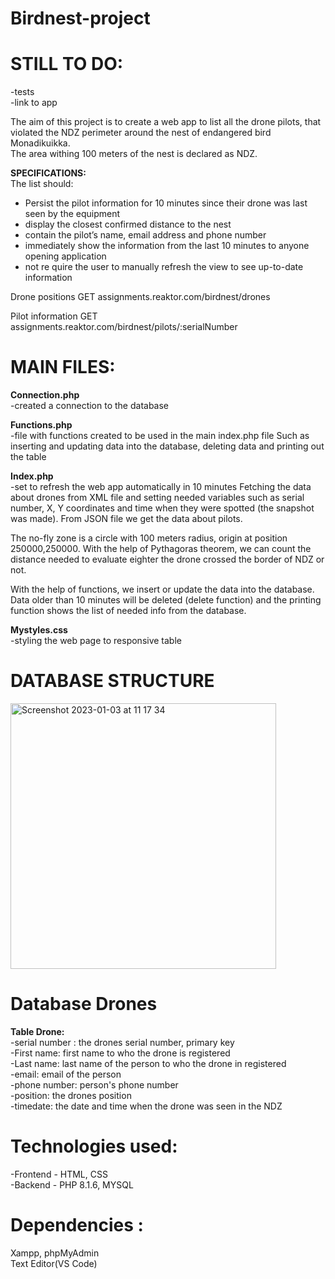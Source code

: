 # Birdnest-project

# STILL TO DO:
-tests<br>
-link to app

The aim of this project is to create a web app to list all the drone pilots, that violated the NDZ perimeter around the nest of endangered bird Monadikuikka.  
The area withing 100 meters of the nest is declared as NDZ.

<b>SPECIFICATIONS:</b><br>
The list should:<br>
- Persist the pilot information for 10 minutes since their drone was last seen by the equipment
- display the closest confirmed distance to the nest
- contain the pilot’s name, email address and phone number
- immediately show the information from the last 10 minutes to anyone opening application
- not re	quire the user to manually refresh the view to see up-to-date information


Drone positions
GET assignments.reaktor.com/birdnest/drones

Pilot information
GET assignments.reaktor.com/birdnest/pilots/:serialNumber


# MAIN FILES:

<b>Connection.php</b><br>
-created a connection to the database

<b>Functions.php</b><br>
-file with functions created to be used in the main index.php file 
Such as inserting and updating data into the database, deleting data and printing out the table

<b>Index.php</b><br>
-set to refresh the web app automatically in 10 minutes
Fetching the data about drones from XML file and setting needed variables such as serial number, X, Y coordinates and time when they were spotted (the snapshot was made). From JSON file we get the data about pilots. 

The no-fly zone is a circle with 100 meters radius, origin at position 250000,250000. With the help of Pythagoras theorem, we can count the distance needed to evaluate eighter the drone crossed the border of NDZ or not.

With the help of functions, we insert or update the data into the database. Data older than 10 minutes will be deleted (delete function) and the printing function shows the list of needed info from the database.

<b>Mystyles.css</b><br>
-styling the web page to responsive table 


# DATABASE STRUCTURE

<img width="425" alt="Screenshot 2023-01-03 at 11 17 34" src="https://user-images.githubusercontent.com/105230372/210329121-268640e6-1882-4bbe-ab98-8d9321f7d064.png">


# Database Drones<br>
<b>Table Drone:</b><br>
-serial number : the drones serial number, primary key<br>
-First name: first name to who the drone is registered<br>
-Last name: last name of the person to who the drone in registered<br>
-email: email of the person<br>
-phone number: person's phone number<br>
-position: the drones position<br>
-timedate: the date and time when the drone was seen in the NDZ

# Technologies used:

-Frontend - HTML, CSS<br>
-Backend - PHP	8.1.6, MYSQL<br>
   
# Dependencies :
  
  Xampp, phpMyAdmin<br>
  Text Editor(VS Code)

